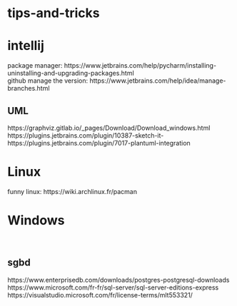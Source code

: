 # tips-and-tricks
<H1>intellij</H1>
package manager:
https://www.jetbrains.com/help/pycharm/installing-uninstalling-and-upgrading-packages.html<br>
github manage the version:
https://www.jetbrains.com/help/idea/manage-branches.html<br>
<H2>UML</H2>
https://graphviz.gitlab.io/_pages/Download/Download_windows.html<br>
https://plugins.jetbrains.com/plugin/10387-sketch-it-<br>
https://plugins.jetbrains.com/plugin/7017-plantuml-integration<br>
<H1>Linux</H1>
funny linux:
https://wiki.archlinux.fr/pacman

<h1>Windows</h1><br>
<h2>sgbd</h2>
https://www.enterprisedb.com/downloads/postgres-postgresql-downloads
https://www.microsoft.com/fr-fr/sql-server/sql-server-editions-express<br>
https://visualstudio.microsoft.com/fr/license-terms/mlt553321/
